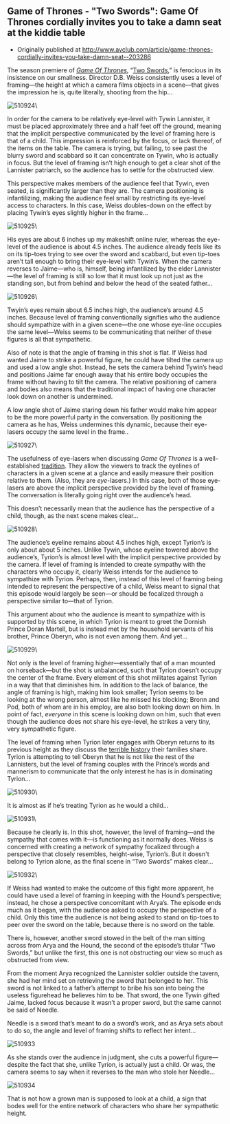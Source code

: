 ## Game of Thrones - "Two Swords": Game Of Thrones cordially invites you to take a damn seat at the kiddie table

 * Originally published at http://www.avclub.com/article/game-thrones-cordially-invites-you-take-damn-seat--203286

The season premiere of *[Game Of Thrones](/tv/game-of-thrones-newbies/)*, “[Two Swords](/tv/game-of-thrones-newbies/),” is ferocious in its insistence on our smallness. Director D.B. Weiss consistently uses a level of framing—the height at which a camera films objects in a scene—that gives the impression he is, quite literally, shooting from the hip...

![510924](images/tv/game-of-thrones-two-swords/510924.jpg)\ 

In order for the camera to be relatively eye-level with Tywin Lannister, it must be placed approximately three and a half feet off the ground, meaning that the implicit perspective communicated by the level of framing here is that of a child. This impression is reinforced by the focus, or lack thereof, of the items on the table. The camera is trying, but failing, to see past the blurry sword and scabbard so it can concentrate on Tywin, who is actually in focus. But the level of framing isn’t high enough to get a clear shot of the Lannister patriarch, so the audience has to settle for the obstructed view.

This perspective makes members of the audience feel that Tywin, even seated, is significantly larger than they are. The camera positioning is infantilizing, making the audience feel small by restricting its eye-level access to characters. In this case, Weiss doubles-down on the effect by placing Tywin’s eyes slightly higher in the frame...

![510925](images/tv/game-of-thrones-two-swords/510925.jpg)\ 

His eyes are about 6 inches up my makeshift online ruler, whereas the eye-level of the audience is about 4.5 inches. The audience already feels like its on its tip-toes trying to see over the sword and scabbard, but even tip-toes aren’t tall enough to bring their eye-level with Tywin’s. When the camera reverses to Jaime—who is, himself, being infantilized by the elder Lannister—the level of framing is still so low that it must look up not just as the standing son, but from behind and below the head of the seated father...

![510926](images/tv/game-of-thrones-two-swords/510926.jpg)\ 

Twyin’s eyes remain about 6.5 inches high, the audience’s around 4.5 inches. Because level of framing conventionally signifies who the audience should sympathize with in a given scene—the one whose eye-line occupies the same level—Weiss seems to be communicating that neither of these figures is all that sympathetic.

Also of note is that the angle of framing in this shot is flat. If Weiss had wanted Jaime to strike a powerful figure, he could have tilted the camera up and used a low angle shot. Instead, he sets the camera behind Tywin’s head and positions Jaime far enough away that his entire body occupies the frame without having to tilt the camera. The relative positioning of camera and bodies also means that the traditional impact of having one character look down on another is undermined.

A low angle shot of Jaime staring down his father would make him appear to be the more powerful party in the conversation. By positioning the camera as he has, Weiss undermines this dynamic, because their eye-lasers occupy the same level in the frame..

![510927](images/tv/game-of-thrones-two-swords/510927.jpg)\ 

The usefulness of eye-lasers when discussing *Game Of Thrones* is a well-established [tradition](http://www.lawyersgunsmoneyblog.com/2013/05/i-see-that-youve-seen-that-i-saw-you-miscommunication-in-second-sons-game-of-thrones/). They allow the viewers to track the eyelines of characters in a given scene at a glance and easily measure their position relative to them. (Also, they are *eye*-lasers.) In this case, both of those eye-lasers are above the implicit perspective provided by the level of framing. The conversation is literally going right over the audience’s head.

This doesn’t necessarily mean that the audience has the perspective of a child, though, as the next scene makes clear...

![510928](images/tv/game-of-thrones-two-swords/510928.jpg)\ 

The audience’s eyeline remains about 4.5 inches high, except Tyrion’s is only about about 5 inches. Unlike Tywin, whose eyeline towered above the audience’s, Tyrion’s is almost level with the implicit perspective provided by the camera. If level of framing is intended to create sympathy with the characters who occupy it, clearly Weiss intends for the audience to sympathize with Tyrion. Perhaps, then, instead of this level of framing being intended to represent the perspective of a child, Weiss meant to signal that this episode would largely be seen—or should be focalized through a perspective similar to—that of Tyrion.

This argument about who the audience is meant to sympathize with is supported by this scene, in which Tyrion is meant to greet the Dornish Prince Doran Martell, but is instead met by the household servants of his brother, Prince Oberyn, who is not even among them. And yet...

![510929](images/tv/game-of-thrones-two-swords/510929.jpg)\ 

Not only is the level of framing higher—essentially that of a man mounted on horseback—but the shot is unbalanced, such that Tyrion doesn’t occupy the center of the frame. Every element of this shot militates against Tyrion in a way that that diminishes him. In addition to the lack of balance, the angle of framing is high, making him look smaller; Tyrion seems to be looking at the wrong person, almost like he missed his blocking; Bronn and Pod, both of whom are in his employ, are also both looking down on him. In point of fact, *everyone* in this scene is looking down on him, such that even though the audience does not share his eye-level, he strikes a very tiny, very sympathetic figure.

The level of framing when Tyrion later engages with Oberyn returns to its previous height as they discuss the [terrible history](http://www.rawstory.com/rs/2014/04/06/best-recap-game-of-thrones-season-four-episode-one-two-swords/) their families share. Tyrion is attempting to tell Oberyn that he is not like the rest of the Lannisters, but the level of framing couples with the Prince’s words and mannerism to communicate that the only interest he has is in dominating Tyrion...

![510930](images/tv/game-of-thrones-two-swords/510930.jpg)\ 

It is almost as if he’s treating Tyrion as he would a child...

![510931](images/tv/game-of-thrones-two-swords/510931.jpg)\ 

Because he clearly is. In this shot, however, the level of framing—and the sympathy that comes with it—is functioning as it normally does. Weiss is concerned with creating a network of sympathy focalized through a perspective that closely resembles, height-wise, Tyrion’s. But it doesn't belong to Tyrion alone, as the final scene in “Two Swords” makes clear...

![510932](images/tv/game-of-thrones-two-swords/510932.jpg)\ 

If Weiss had wanted to make the outcome of this fight more apparent, he could have used a level of framing in keeping with the Hound’s perspective; instead, he chose a perspective concomitant with Arya’s. The episode ends much as it began, with the audience asked to occupy the perspective of a child. Only this time the audience is not being asked to stand on tip-toes to peer over the sword on the table, because there is no sword on the table.

There is, however, another sword stowed in the belt of the man sitting across from Arya and the Hound, the second of the episode’s titular “Two Swords,” but unlike the first, this one is not obstructing our view so much as obstructed from view.

From the moment Arya recognized the Lannister soldier outside the tavern, she had her mind set on retrieving the sword that belonged to her. This sword is not linked to a father’s attempt to bribe his son into being the useless figurehead he believes him to be. That sword, the one Tywin gifted Jaime, lacked focus because it wasn’t a proper sword, but the same cannot be said of Needle.

Needle is a sword that’s meant to do a sword’s work, and as Arya sets about to do so, the angle and level of framing shifts to reflect her intent...

![510933](images/tv/game-of-thrones-two-swords/510933.jpg)

As she stands over the audience in judgment, she cuts a powerful figure—despite the fact that she, unlike Tyrion, is actually just a child. Or was, the camera seems to say when it reverses to the man who stole her Needle...

![510934](images/tv/game-of-thrones-two-swords/510934.jpg)

That is not how a grown man is supposed to look at a child, a sign that bodes well for the entire network of characters who share her sympathetic height.

